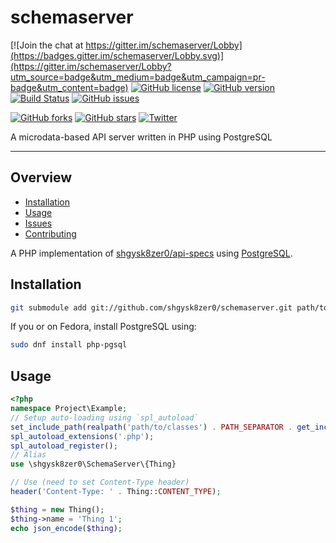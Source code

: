 # schemaserver

[![Join the chat at https://gitter.im/schemaserver/Lobby](https://badges.gitter.im/schemaserver/Lobby.svg)](https://gitter.im/schemaserver/Lobby?utm_source=badge&utm_medium=badge&utm_campaign=pr-badge&utm_content=badge)
[![GitHub license](https://img.shields.io/badge/license-GPL-blue.svg)](https://raw.githubusercontent.com/shgysk8zer0/schemaserver/master/LICENSE)
[![GitHub version](https://img.shields.io/github/release/shgysk8zer0/schemaserver.svg)](https://github.com/shgysk8zer0/schemaserver/releases)
[![Build Status](https://travis-ci.org/shgysk8zer0/schemaserver.svg?branch=master)](https://travis-ci.org/shgysk8zer0/schemaserver)
[![GitHub issues](https://img.shields.io/github/issues/shgysk8zer0/schemaserver.svg)](https://github.com/shgysk8zer0/schemaserver/issues)

[![GitHub forks](https://img.shields.io/github/forks/shgysk8zer0/schemaserver.svg?style=social&label=Fork)](https://github.com/shgysk8zer0/schemaserver#fork-destination-box)
[![GitHub stars](https://img.shields.io/github/stars/shgysk8zer0/schemaserver.svg?style=social&label=Star)](https://github.com/shgysk8zer0/schemaserver/stargazers)
[![Twitter](https://img.shields.io/twitter/url/https/github.com/shgysk8zer0/schemaserver.svg?style=social)](https://twitter.com/intent/tweet?url=https%3A%2F%2Fgithub.com%2Fshgysk8zer0%2Fschemaserver&via=shgysk8zer0)

A microdata-based API server written in PHP using PostgreSQL
- - -
## Overview
- [Installation](#installation)
- [Usage](#usage)
- [Issues](https://github.com/shgysk8zer0/schemaserver/issues)
- [Contributing](./docs/CONTRIBUTING.md)

A PHP implementation of [shgysk8zer0/api-specs](https://github.com/shgysk8zer0/api-specs)
using [PostgreSQL](https://www.postgresql.org/download).

## Installation
```sh
git submodule add git://github.com/shgysk8zer0/schemaserver.git path/to/classes/shgysk8zer0/schemaserver
```

If you or on Fedora, install PostgreSQL using:
```sh
sudo dnf install php-pgsql
```

## Usage
```php
<?php
namespace Project\Example;
// Setup auto-loading using `spl_autoload`
set_include_path(realpath('path/to/classes') . PATH_SEPARATOR . get_include_path());
spl_autoload_extensions('.php');
spl_autoload_register();
// Alias
use \shgysk8zer0\SchemaServer\{Thing}

// Use (need to set Content-Type header)
header('Content-Type: ' . Thing::CONTENT_TYPE);

$thing = new Thing();
$thing->name = 'Thing 1';
echo json_encode($thing);
```
